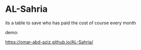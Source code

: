 # AL-Sahria

its a table to save who has paid the cost of course every month

demo: 

https://omar-abd-aziz.github.io/AL-Sahria/
